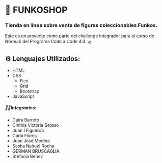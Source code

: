 # 🚀 FUNKOSHOP

### Tienda en línea sobre venta de figuras coleccionables Funkos.

Este es un proyecto como parte del challenge integrador para el curso de NodeJS del Programa Codo a Codo 4.0. 🛸

## ⚙️ Lenguajes Utilizados:

- HTML
- CSS
    - Flex
    - Grid
    - Bootstrap
- JavaScript


##### 👨‍💻Integrantes:

- Daira	Barreto
- Cinthia Victoria	Grosso
- Juan I	Figueroa
- Carla	Flores
- Juan José	Medina
- Sasha Nahuel	Rocha
- GERMAN	BRUSCAGLIA
- Stefanía	Beñez
